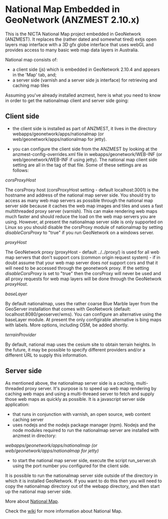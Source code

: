 
National Map Embedded in GeoNetwork (ANZMEST 2.10.x)
====================================================

This is the NICTA National Map project embedded in GeoNetwork (ANZMEST). It replaces the (rather 
dated and somewhat tired) extjs open layers map interface with a 3D gfx globe interface
that uses webGL and provides access to many basic web map data layers in Australia.

National map consists of:

- a client side (js) which is embedded in GeoNetwork 2.10.4 and appears in the 'Map' tab, and;
- a server side (varnish and a server side js interface) for retrieving and caching map tiles

Assuming you've already installed anzmest, here is what you need to know in order to get the nationalmap client and server side going:

Client side
-----------

- the client side is installed as part of ANZMEST, it lives in the directory webapps/geonetwork/apps/nationalmap (or web/geonetwork/apps/nationalmap for jetty).

- you can configure the client side from the ANZMEST by looking at the anzmest-config-overrides.xml file in webapps/geonetwork/WEB-INF (or web/geonetwork/WEB-INF if using jetty). The national map client side setting are all in the <nationalmap> tag of that file. Some of these settings are as follows:

*corsProxyHost*

The corsProxy host (corsProxyHost setting - default localhost:3001) is the hostname and address of the national map server side. You should try to access as many web map servers as possible through the national map server side because it caches the web map images and tiles and uses a fast multithreaded proxy server (varnish). This can make rendering web maps much faster and should reduce the load on the web map servers you are using. However, at present the nationalmap server side is only supported on Linux so you should disable the corsProxy module of nationalmap by setting *disableCorsProxy* to "true" if you run GeoNetwork on a windows server.

*proxyHost*

The GeoNetwork proxy (proxyHost - default ../../proxy/) is used for all web map servers that don't support cors (common origin request system) - if in doubt assume that your web map server does *not* support cors and that it will need to be accessed through the geonetwork proxy. If the setting *disableCorsProxy* is set to "true" then the corsProxy will never be used and all proxy requests for web map layers will be done through the GeoNetwork *proxyHost*.

*baseLayer*

By default nationalmap, uses the rather coarse Blue Marble layer from the GeoServer installation that comes with GeoNetwork (default: localhost:8080/geoserver/wms). You can configure an alternative using the baseLayer module. At present the only configirable alternative is bing maps with labels. More options, including OSM, be added shortly.

*terrainProvider*

By default, national map uses the cesium site to obtain terrain heights. In the future, it may be possible to specify different providers and/or a different URL to supply this information.

Server side
-----------

As mentioned above, the nationalmap server side is a caching, multi-threaded proxy server. It's 
purpose is to speed up web map rendering by caching web maps and using a multi-threaed server 
to fetch and supply those web maps as quickly as possible. It is a javascript server side 
application:

- that runs in conjunction with varnish, an open source, web content caching server
- uses nodejs and the nodejs package manager (npm). Nodejs and the node modules required to run the nationalmap server are installed with anzmest in directory:

*webapps/geonetwork/apps/nationalmap (or web/geonetwork/apps/nationalmap for jetty)*

- to start the national map server side, execute the script run_server.sh using the port number you configured for the client side.

It is possible to run the nationalmap server side outside of the directory in which it is installed
GeoNetwork. If you want to do this then you will need to copy the nationalmap directory out of the 
webapp directory, and then start up the national map server side.

More about [National Map](http://nationalmap.nicta.com.au).

Check the [wiki](https://github.com/NICTA/ausglobe/wiki) for 
more information about National Map.
